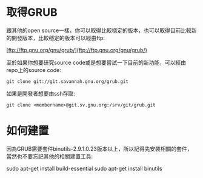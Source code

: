 # 取得GRUB

跟其他的open source一樣，你可以取得比較穩定的版本，也可以取得目前比較新的開發版本，比較穩定的版本可以經由ftp:

[ftp://ftp.gnu.org/gnu/grub/](ftp://ftp.gnu.org/gnu/grub/)

至於如果你想要研究source code或是想要嘗試一下目前的新功能，可以經由repo上的source code:

```
git clone git://git.savannah.gnu.org/grub.git
```

如果是開發者想要由ssh存取:

```
git clone <membername>@git.sv.gnu.org:/srv/git/grub.git
```

# 如何建置

因為GRUB需要套件binutils-2.9.1.0.23版本以上，所以記得先安裝相關的套件，當然也不要忘記其他的相關建置工具:

sudo apt-get install build-essential
sudo apt-get install binutils